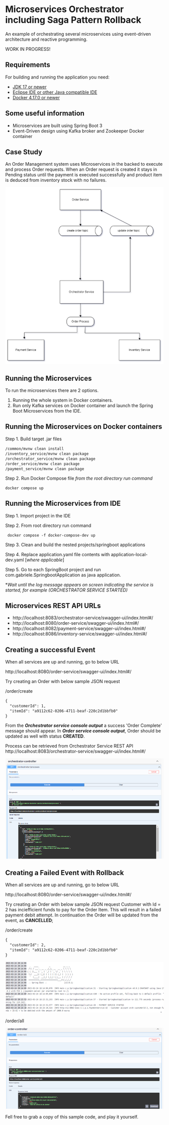 
# Microservices Orchestrator including Saga Pattern Rollback

An example of orchestrating several microservices using event-driven architecture and reactive programming.

WORK IN PROGRESS!


## Requirements

For building and running the application you need:

-   [JDK 17 or newer](https://www.oracle.com/java/technologies/javase/jdk17-archive-downloads.html)
-  [Eclipse IDE or other Java compatible IDE](https://www.eclipse.org/ide/)
- [Docker 4.17.0 or newer ](https://www.docker.com/products/docker-desktop/)

## Some useful information

 - Microservices are built using Spring Boot 3 
 - Event-Driven design using Kafka broker and Zookeeper Docker container

## Case Study

An Order Management system uses Microservices in the backed to execute and process Order requests. When an Order request is created it stays in Pending status until the payment is executed successfully and product item is deduced from inventory stock with no failures.

![enter image description here](/images/uml.png)

## Running the Microservices

To run the microservices there are 2 options. 

 1. Running the whole system in Docker containers. 
 2. Run only Kafka services on Docker container and launch the Spring Boot
    Microservices from the IDE.

## Running the Microservices on Docker containers

Step 1. Build target .jar files

    /common/mvnw clean install
    /inventory_service/mvnw clean package
    /orchestrator_service/mvnw clean package
    /order_service/mvnw clean package
    /payment_service/mvnw clean package

Step 2. Run Docker Compose file
*from the root directory run command* 

    docker compose up


## Running the Microservices from IDE 

Step 1. Import project in the IDE 

Step 2. From root directory run command

     docker compose -f docker-compose-dev up
 
Step 3. Clean and build the nested projects/springboot applications 
 
Step 4. Replace application.yaml file contents with application-local-dev.yaml [*where applicable*]

Step 5. Go to each SpringBoot project and run com.gabriele.SpringbootApplication as java application.

**Wait until the log message appears on screen indicating the service is started, for example (ORCHESTRATOR SERVICE STARTED)*

## Microservices REST API URLs

 - http://localhost:8083/orchestrator-service/swagger-ui/index.html#/
 - http://localhost:8080/order-service/swagger-ui/index.html#/   
 - http://localhost:8082/payment-service/swagger-ui/index.html#/
 - http://localhost:8086/inventory-service/swagger-ui/index.html#/

## Creating a successful Event

When all services are up and running, go to below URL

http://localhost:8080/order-service/swagger-ui/index.html#/

Try creating an Order with below sample JSON request

/order/create

    {
      "customerId": 1,
      "itemId": "a9112c62-0206-4711-beaf-220c2d1bbfb0"
    }

From the ***Orchestrator service console output*** a success 'Order Complete' message should appear. In   ***Order service console output***, Order should be updated as well with status **CREATED**.

Process can be retrieved from Orchestrator Service REST API
 http://localhost:8083/orchestrator-service/swagger-ui/index.html#/

![enter image description here](/images/orchestrator-swagger-complete.PNG)

## Creating a Failed Event with Rollback

When all services are up and running, go to below URL

http://localhost:8080/order-service/swagger-ui/index.html#/

Try creating an Order with below sample JSON request
Customer with Id = 2 has inciefficient funds to pay for the Order Item.
This will result in a failed payment debit attempt. In continuation the Order will be updated from the event, as **CANCELLED**;

/order/create

    {
      "customerId": 2,
      "itemId": "a9112c62-0206-4711-beaf-220c2d1bbfb0"
    }


![enter image description here](/images/notnoughfunds.PNG)

/order/all

![enter image description here](/images/ordercancelled.PNG)

Fell free to grab a copy of this sample code, and play it yourself.
